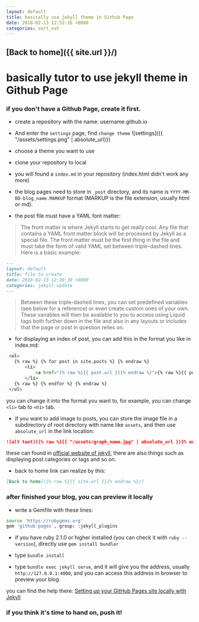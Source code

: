 ```yaml
---
layout: default
title: basically use jekyll theme in Github Page
date: 2018-02-13 12:52:16 +0800
categories: sort_out
---
```

## [Back to home]({{ site.url }}/)
# basically tutor to use jekyll theme in Github Page
### if you don't have a Github Page, create it first.
- create a repository with the name: username.github.io

- And enter the `settings` page, find `change theme`
![settings]({{ "/assets/settings.png" | absolute_url}})

- choose a theme you want to use

- clone your repository to local

- you will found a `index.md` in your repository (index.html didn't work any more)

- the blog pages need to store in `_post` directory, and its name is `YYYY-MM-DD-blog_name.MARKUP` format (MARKUP is the file extension, usually html or md).

- the post file must have a YAML font matter:
> The front matter is where Jekyll starts to get really cool. Any file that contains a YAML front matter block will be processed by Jekyll as a special file. The front matter must be the first thing in the file and must take the form of valid YAML set between triple-dashed lines. Here is a basic example:
```markdown
---
layout: default
title: file to create
date: 2018-02-13 12:39:30 +0800
categories: jekyll update
---
```
> Between these triple-dashed lines, you can set predefined variables (see below for a reference) or even create custom ones of your own. These variables will then be available to you to access using Liquid tags both further down in the file and also in any layouts or includes that the page or post in question relies on.

- for displaying an index of post, you can add this in the format you like in index.md:
 ```markdown
  <ul>
  	{% raw %} {% for post in site.posts %} {% endraw %}
  		<li>
  			<a href="{% raw %}{{ post.url }}{% endraw %}">{% raw %}{{ post.title }}{% endraw %}</a>
  		</li>
  	{% raw %} {% endfor %} {% endraw %}
  </ul>
 ```
 you can change it into the format you want to, for example, you can change `<li>` tab to `<h1>` tab.

- if you want to add image to posts, you can store the image file in a subdirectory of root directory with name like `assets`, and then use `absolute_url` in the link location:
```markdown
![alt text]({% raw %}{{ "/assets/graph_name.jpg" | absolute_url }}{% endraw %})
```
these can found in [official website of jekyll](https://jekyllrb.com/docs/posts/), there are also things such as displaying post categories or tags and so on.

- back to home link can realize by this:
```markdown
[Back to home]({% raw %}{{ site.url }}{% endraw %}/)
```

### after finished your blog, you can preview it locally

- write a Gemfile with these lines:
```sh
source 'https://rubygems.org'
gem 'github-pages', group: :jekyll_plugins
```
- if you have ruby 2.1.0 or higher installed (you can check it with `ruby --version`), directly use `gem install bundler`

- type `bundle install`

- type `bundle exec jekyll serve`, and it will give you the address, usually `http://127.0.0.1:4000`, and you can access this address in browser to preview your blog

you can find the help there: [Setting up your GitHub Pages site locally with Jekyll](https://help.github.com/articles/setting-up-your-github-pages-site-locally-with-jekyll/)

### if you think it's time to hand on, push it!
